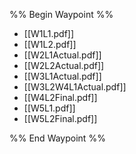 %% Begin Waypoint %%
- [[W1L1.pdf]]
- [[W1L2.pdf]]
- [[W2L1Actual.pdf]]
- [[W2L2Actual.pdf]]
- [[W3L1Actual.pdf]]
- [[W3L2W4L1Actual.pdf]]
- [[W4L2Final.pdf]]
- [[W5L1.pdf]]
- [[W5L2Final.pdf]]

%% End Waypoint %%